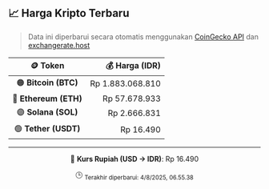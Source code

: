 

<!-- HARGA_KRIPTO -->
## 📈 Harga Kripto Terbaru

> Data ini diperbarui secara otomatis menggunakan [CoinGecko API](https://www.coingecko.com/) dan [exchangerate.host](https://exchangerate.host/)

<div align="center">

| 🪙 Token | 💰 Harga (IDR) |
|:------:|---------------:|
| 🟠 **Bitcoin (BTC)**   | Rp 1.883.068.810 |
| 🔵 **Ethereum (ETH)**  | Rp 57.678.933 |
| 🟣 **Solana (SOL)**    | Rp 2.666.831 |
| 🟢 **Tether (USDT)**   | Rp 16.490 |

---

💱 **Kurs Rupiah (USD → IDR)**: Rp 16.490

🕒 <sub>Terakhir diperbarui: 4/8/2025, 06.55.38</sub>

</div>
<!-- /HARGA_KRIPTO -->
